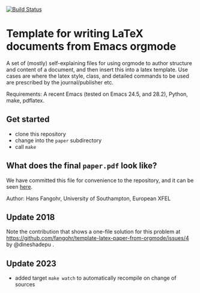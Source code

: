 [![Build Status](https://travis-ci.org/fangohr/template-latex-paper-from-orgmode.svg?branch=master)](https://travis-ci.org/fangohr/template-latex-paper-from-orgmode)

# Template for writing LaTeX documents from Emacs orgmode

A set of (mostly) self-explaining files for using orgmode to author structure and content of a document, and then insert this into a latex template. Use cases are where the latex style, class, and detailed commands to be used are prescribed by the journal/publisher etc.

Requirements: A recent Emacs (tested on Emacs 24.5, and 28.2), Python, make, pdflatex.

## Get started

- clone this repository
- change into the ``paper`` subdirectory
- call ``make``

## What does the final ``paper.pdf`` look like?

We have committed this file for convenience to the repository, and it can be seen [here](compiled-paper.pdf).

Author: Hans Fangohr, University of Southampton, European XFEL

## Update 2018

Note the contribution that shows a one-file solution for this problem at https://github.com/fangohr/template-latex-paper-from-orgmode/issues/4 by @dineshadepu .

## Update 2023

- added target `make watch` to automatically recompile on change of sources
